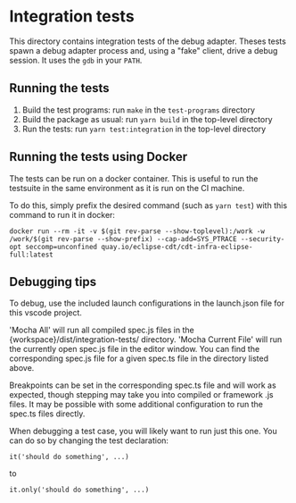 # Integration tests

This directory contains integration tests of the debug adapter.  Theses tests
spawn a debug adapter process and, using a "fake" client, drive a debug
session.  It uses the `gdb` in your `PATH`.

## Running the tests

1. Build the test programs: run `make` in the `test-programs` directory
2. Build the package as usual: run `yarn build` in the top-level directory
3. Run the tests: run `yarn test:integration` in the top-level directory

## Running the tests using Docker

The tests can be run on a docker container. This is useful to run the testsuite
in the same environment as it is run on the CI machine.

To do this, simply prefix the desired command (such as `yarn test`) with this
command to run it in docker:

`docker run --rm -it -v $(git rev-parse --show-toplevel):/work -w /work/$(git rev-parse --show-prefix) --cap-add=SYS_PTRACE --security-opt seccomp=unconfined quay.io/eclipse-cdt/cdt-infra-eclipse-full:latest`

## Debugging tips

To debug, use the included launch configurations in the launch.json file for this vscode project.

'Mocha All' will run all compiled spec.js files in the {workspace}/dist/integration-tests/ directory.
'Mocha Current File' will run the currently open spec.js file in the editor window. You can find the corresponding spec.js file for a given spec.ts file in the directory listed above.

Breakpoints can be set in the corresponding spec.ts file and will work as expected, though stepping 
may take you into compiled or framework .js files. 
It may be possible with some additional configuration to run the spec.ts files directly.

When debugging a test case, you will likely want to run just this one.  You can
do so by changing the test declaration:

    it('should do something', ...)

to

    it.only('should do something', ...)
